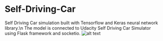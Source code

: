 # Self-Driving-Car
Self Driving Car simulation built with Tensorflow and Keras neural network library.\n
The model is connected to Udacity Self Driving Car Simulator using Flask framework and socketio.
![alt text](https://i.imgur.com/cWUbB2i.png)


